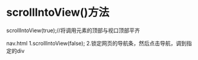 # scrollIntoView()方法


scrollIntoView(true);//将调用元素的顶部与视口顶部平齐

nav.html 
1.scrollIntoView(false);
2.锁定网页的导航条，然后点击导航，调到指定的div
